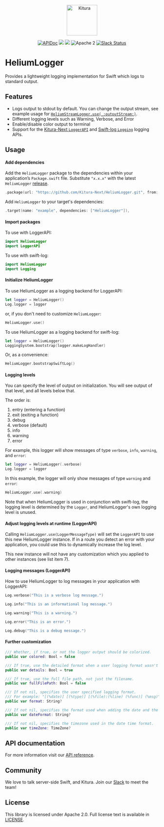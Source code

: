 <p align="center">
    <a href="http://kituranext.org/">
        <img src="https://raw.githubusercontent.com/Kitura-Next/Kitura/master/Sources/Kitura/resources/kitura-bird.svg?sanitize=true" height="100" alt="Kitura">
    </a>
</p>


<p align="center">
    <a href="https://www.kituranext.org/learn/">
    <img src="https://img.shields.io/badge/docs-kitura-1FBCE4.svg" alt="APIDoc"></a>
    <a href="https://github.com/Kitura-Next/LoggerAPI/actions?query=workflow%3ASwift+MacOS">
    <img src="https://github.com/Kitura-Next/LoggerAPI/workflows/Swift%20MacOS/badge.svg"></a>
    <a href="https://github.com/Kitura-Next/LoggerAPI/actions?query=workflow%3ASwift+Ubuntu">
    <img src="https://github.com/Kitura-Next/LoggerAPI/workflows/Swift%20Ubuntu/badge.svg"></a>
    <img src="https://img.shields.io/badge/license-Apache2-blue.svg?style=flat" alt="Apache 2">
    <a href="http://swift-at-ibm-slack.mybluemix.net/">
    <img src="http://swift-at-ibm-slack.mybluemix.net/badge.svg" alt="Slack Status"></a>
</p>

# HeliumLogger

Provides a lightweight logging implementation for Swift which logs to standard output.

## Features

- Logs output to stdout by default. You can change the output stream, see example usage for [`HeliumStreamLogger.use(_:outputStream:)`](http://kitura-next.github.io/HeliumLogger/Classes/HeliumStreamLogger.html#use).
- Different logging levels such as Warning, Verbose, and Error
- Enable/disable color output to terminal 
- Support for the [Kitura-Next `LoggerAPI`](https://github.com/Kitura-Next/LoggerAPI) and [Swift-log `Logging`](https://github.com/apple/swift-log) logging APIs.

## Usage

#### Add dependencies

Add the `HeliumLogger` package to the dependencies within your application’s `Package.swift` file. Substitute `"x.x.x"` with the latest `HeliumLogger` [release](https://github.com/Kitura-Next/HeliumLogger/releases).

```swift
.package(url: "https://github.com/Kitura-Next/HeliumLogger.git", from: "x.x.x")
```

Add `HeliumLogger` to your target's dependencies:

```swift
.target(name: "example", dependencies: ["HeliumLogger"]),
```
#### Import packages

To use with LoggerAPI:

```swift
import HeliumLogger
import LoggerAPI
```

To use with swift-log:
```swift
import HeliumLogger
import Logging
```

#### Initialize HeliumLogger

To use HeliumLogger as a logging backend for LoggerAPI:

```swift
let logger = HeliumLogger()
Log.logger = logger
```

or, if you don't need to customize `HeliumLogger`:
```swift
HeliumLogger.use()
```

To use HeliumLogger as a logging backend for swift-log:

```swift
let logger = HeliumLogger()
LoggingSystem.bootstrap(logger.makeLogHandler)
```

Or, as a convenience:
```swift
HeliumLogger.bootstrapSwiftLog()
```


#### Logging levels

You can specify the level of output on initialization. You will see output of that level, and all levels below that.

The order is:
 1. entry (entering a function)
 2. exit (exiting a function)
 3. debug
 4. verbose (default)
 5. info
 6. &#32;warning
 7. error

For example, this logger will show messages of type `verbose`, `info`, `warning`, and `error`:
```swift
let logger = HeliumLogger(.verbose)
Log.logger = logger
```

In this example, the logger will only show messages of type `warning` and `error`:
```swift
HeliumLogger.use(.warning)
```

Note that when HeliumLogger is used in conjunction with swift-log, the logging level is determined by the `Logger`, and HeliumLogger's own logging level is unused.

#### Adjust logging levels at runtime (LoggerAPI)

Calling `HeliumLogger.use(LoggerMessageType)` will set the `LoggerAPI` to use this new HeliumLogger instance. If in a route you detect an error with your application, you could use this to dynamically increase the log level.

This new instance will not have any customization which you applied to other instances (see list item 7).

#### Logging messages (LoggerAPI)

How to use HeliumLogger to log messages in your application with LoggerAPI:
```swift
Log.verbose("This is a verbose log message.")

Log.info("This is an informational log message.")

Log.warning("This is a warning.")

Log.error("This is an error.")

Log.debug("This is a debug message.")
```

#### Further customization

```swift
/// Whether, if true, or not the logger output should be colorized.
public var colored: Bool = false

/// If true, use the detailed format when a user logging format wasn't specified.
public var details: Bool = true

/// If true, use the full file path, not just the filename.
public var fullFilePath: Bool = false

/// If not nil, specifies the user specified logging format.
/// For example: "[(%date)] [(%type)] [(%file):(%line) (%func)] (%msg)"
public var format: String?

/// If not nil, specifies the format used when adding the date and the time to the logged messages.
public var dateFormat: String?

/// If not nil, specifies the timezone used in the date time format.
public var timeZone: TimeZone?
```

## API documentation

For more information visit our [API reference](http://kitura-next.github.io/HeliumLogger/).

## Community

We love to talk server-side Swift, and Kitura. Join our [Slack](http://swift-at-ibm-slack.mybluemix.net/) to meet the team!

## License

This library is licensed under Apache 2.0. Full license text is available in [LICENSE](https://github.com/Kitura-Next/HeliumLogger/blob/master/LICENSE.txt).
